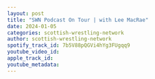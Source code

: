 ```yaml
---
layout: post
title: "SWN Podcast On Tour | with Lee MacRae"
date: 2024-01-05
categories: scottish-wrestling-network
author: scottish-wrestling-network
spotify_track_id: 7b5V88pQGVi4hYg3FUgqq9
youtube_video_id: 
apple_track_id: 
youtube_metadata: 
---
```

